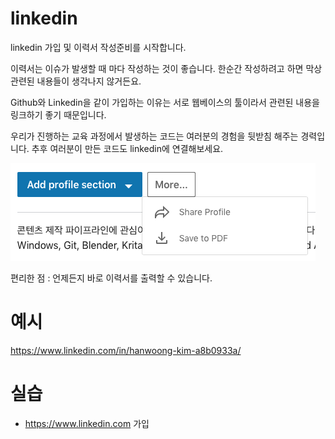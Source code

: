 # linkedin
linkedin 가입 및 이력서 작성준비를 시작합니다.

이력서는 이슈가 발생할 때 마다 작성하는 것이 좋습니다.
한순간 작성하려고 하면 막상 관련된 내용들이 생각나지 않거든요.

Github와 Linkedin을 같이 가입하는 이유는 서로 웹베이스의 툴이라서 관련된 내용을 링크하기 좋기 때문입니다.

우리가 진행하는 교육 과정에서 발생하는 코드는 여러분의 경험을 뒷받침 해주는 경력입니다.
추후 여러분이 만든 코드도 linkedin에 연결해보세요.



![linkedin](../figures/linkedin.png)

편리한 점 : 언제든지 바로 이력서를 출력할 수 있습니다.

# 예시
https://www.linkedin.com/in/hanwoong-kim-a8b0933a/

# 실습
- https://www.linkedin.com 가입